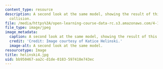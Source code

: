 ```yaml
---
content_type: resource
description: A second look at the same model, showing the result of this material
  collision.
file: /media/https%3A/open-learning-course-data-rc.s3.amazonaws.com/4-155b-architectural-design-level-iii-a-student-center-for-mit-fall-2004/bb950467aa2cd1de0183597418e743ec_helinski4.jpg
file_type: image/jpeg
image_metadata:
  caption: A second look at the same model, showing the result of this material collision.
  credit: 'Credit: Image courtesy of Katice Helinski.'
  image-alt: A second look at the same model.
resourcetype: Image
title: helinski4.jpg
uid: bb950467-aa2c-d1de-0183-597418e743ec
---
```


